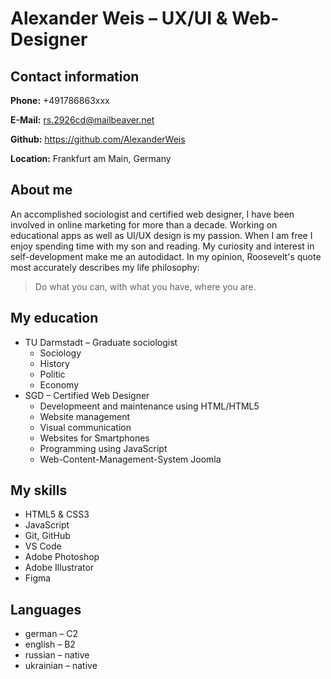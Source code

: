 # Alexander Weis – UX/UI & Web-Designer

## Contact information

**Phone:** +491786863xxx

**E-Mail:** rs.2926cd@mailbeaver.net

**Github:** <https://github.com/AlexanderWeis>

**Location:** Frankfurt am Main, Germany
## About me

An accomplished sociologist and certified web designer, I have been involved in online marketing for more than a decade. 
Working on educational apps as well as UI/UX design is my passion. When I am free I enjoy spending time with my son and reading. 
My curiosity and interest in self-development make me an autodidact. 
In my opinion, Roosevelt's quote most accurately describes my life philosophy: 
> Do what you can, with what you have, where you are.
## My education

- TU Darmstadt – Graduate sociologist
    - Sociology
    - History
    - Politic
    - Economy
- SGD  – Certified Web Designer
    - Developmeent and maintenance using HTML/HTML5
    - Website management
    - Visual communication
    - Websites for Smartphones
    - Programming using JavaScript
    - Web-Content-Management-System Joomla
## My skills

* HTML5 & CSS3
* JavaScript
* Git, GitHub
* VS Code
* Adobe Photoshop
* Adobe Illustrator
* Figma
## Languages

* german – C2
* english – B2
* russian – native
* ukrainian – native
